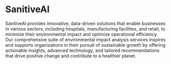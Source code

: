 # SanitiveAI

SanitiveAI provides innovative, data-driven solutions that enable businesses in various sectors, including hospitals, manufacturing facilities, and retail, to minimize their environmental impact and optimize operational efficiency. Our comprehensive suite of environmental impact analysis services inspires and supports organizations in their pursuit of sustainable growth by offering actionable insights, advanced technology, and tailored recommendations that drive positive change and contribute to a healthier planet.
